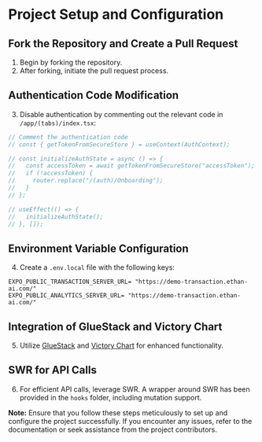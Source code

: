 # Project Setup and Configuration

## Fork the Repository and Create a Pull Request

1. Begin by forking the repository.
2. After forking, initiate the pull request process.

## Authentication Code Modification

3. Disable authentication by commenting out the relevant code in `/app/(tabs)/index.tsx`:

```jsx
// Comment the authentication code
// const { getTokenFromSecureStore } = useContext(AuthContext);

// const initializeAuthState = async () => {
//   const accessToken = await getTokenFromSecureStore("accessToken");
//   if (!accessToken) {
//     router.replace("/(auth)/Onboarding");
//   }
// };

// useEffect(() => {
//   initializeAuthState();
// }, []);
```

## Environment Variable Configuration

4. Create a `.env.local` file with the following keys:

```plaintext
EXPO_PUBLIC_TRANSACTION_SERVER_URL= "https://demo-transaction.ethan-ai.com/"
EXPO_PUBLIC_ANALYTICS_SERVER_URL= "https://demo-transaction.ethan-ai.com/"
```

## Integration of GlueStack and Victory Chart

5. Utilize [GlueStack](https://gluestack.io/) and [Victory Chart](https://formidable.com/open-source/victory/) for enhanced functionality.

## SWR for API Calls

6. For efficient API calls, leverage SWR. A wrapper around SWR has been provided in the `hooks` folder, including mutation support.

**Note:** Ensure that you follow these steps meticulously to set up and configure the project successfully. If you encounter any issues, refer to the documentation or seek assistance from the project contributors.